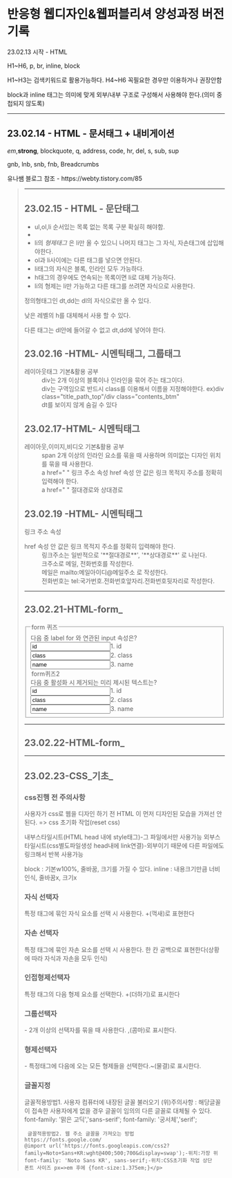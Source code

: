   <h1>반응형 웹디자인&웹퍼블리셔 양성과정 버전기록</h1>
   <p>23.02.13 시작 - HTML</p>
   <p>H1~H6, p, br, inline, block</p>
   <p>H1~H3는 검색키워드로 활용가능하다. H4~H6 꼭필요한 경우만 이용하거나 권장안함<p>
   <p>block과 inline 태그는 의미에 맞게 외부/내부 구조로 구성해서 사용해야 한다.(의미 중첩되지 않도록)</p>
   <hr>
   <h2>23.02.14 - HTML - 문서태그 + 내비게이션 </h2>
   <p><em>em</em>,<strong>strong</strong>, blockquote, q, address, code, hr, del, s, sub, sup</p>
   <p>gnb, lnb, snb, fnb, Breadcrumbs</p>
   <p>유나쌤 블로그 참조 - https://webty.tistory.com/85</p> <blockquote cite="https://webty.tistory.com/85"> 
   <hr>
   <h2>23.02.15 - HTML - 문단태그</h2>
   <ul>
      <li>ul,ol,li 순서있는 목록 없는 목록 구분 확실히 해야함.<li>
      <li>li의 <em>형제태그</em> 은 li만 올 수 있으니 나머지 태그는 그 자식, 자손태그에 삽입해야한다.</li>
      <li>ol과 li사이에는 다른 태그를 넣으면 안된다.</li>
      <li>li태그의 자식은 블록, 인라인 모두 가능하다.</li>
      <li>h태그의 경우에도 연속되는 목록이면 li로 대체 가능하다.</li>
      <li>li의 형제는 li만 가능하고 다른 태그를 쓰려면 자식으로 사용한다.</li>
   </ul>
  <p>정의형태그인 dt,dd는 dl의 자식으로만 올 수 있다.</p>
  <p>낮은 레벨의 h를 대체해서 사용 할 수 있다.</p>
  <p>다른 태그는 dl안에 들어갈 수 없고 dt,dd에 넣어야 한다.</p>
  <div class="study">
   <h2>23.02.16 -HTML- 시멘틱태그, 그룹태그</h2>
   <dl>
    <dt>레이아웃태그 기본&활용 공부</dt>
    <dd>div는 2개 이상의 블록이나 인라인을 묶어 주는 태그이다.</dd>
    <dd>div는 구역임으로 반드시 class를 이용해서 이름을 지정해야한다. ex)div class="title_path_top"/div class="contents_btm"</dd>
    <dd>dt를 보이지 않게 숨길 수 있다 <dt class="skip"></dd>
   </dl>
    <h2>23.02.17-HTML- 시멘틱태그</h2>
   <dl>
     <dt>레이아웃,이미지,비디오 기본&활용 공부</dt>
     <dd>span 2개 이상의 인라인 요소를 묶을 때 사용하며 의미없는 디자인 위치를 묶을 때 사용한다.</dd>
     <dd>a href=" " 링크 주소 속성 href 속성 안 값은 링크 목적지 주소를 정확히 입력해야 한다.</dd>
     <dd>a href=" " 절대경로와 상대경로</dd>
   <dl/>
    <h2>23.02.19 -HTML- 시멘틱태그</h2>
     <a href=" "> 링크 주소 속성
   <dl>
      <dt>href 속성 안 값은 링크 목적지 주소를 정확히 입력해야 한다.</dt>
      <dd>링크주소는 일반적으로 '**절대경로**', '**상대경로**' 로 나뉜다.</dd>
      <dd>크주소로 메일, 전화번호를 작성한다.</dd>
      <dd>메일은 mailto:메일아이디@메일주소 로 작성한다.</dd>
      <dd>전화번호는 tel:국가번호.전화번호앞자리.전화번호뒷자리로 작성한다.</dd>
   </dl>
  <hr>
  <h2>23.02.21-HTML-form_</h2>
  <form action="#" method="get">
  <fieldset>
  <legend>form 퀴즈</legend>
  <span>다음 중 label for 와 연관된 input 속성은?</span><br>
  <label><input type="radio name"quiz" value="id">1. id</label><br>
  <label><input type="radio name"quiz" value="class">2. class</label><br>
  <label><input type="radio name"quiz" value="name">3. name</label>
  
   <legend>form퀴즈2</legend>
   <span> 다음 중 활성화 시 제거되는 미리 제시된 텍스트는?</span><br>
   <label><input type="radio name"quiz" value="id">1. id</label><br>
  <label><input type="radio name"quiz" value="class">2. class</label><br>
  <label><input type="radio name"quiz" value="name">3. name</label>
  </fieldset>
  </form>
  <hr>
  <h2>23.02.22-HTML-form_</h2>
  
  <hr>
  <h2>23.02.23-CSS_기초_</h2>
  <h3>css진행 전 주의사항</h3>
  <p>사용자가 css로 웹을 디자인 하기 전 HTML 이 먼저 디자인된 모습을 가져선 안된다.
    => css 초기화 작업(reset css) </p>

  <p>내부스타일시트(HTML head 내에 style태그)-그 파일에서만 사용가능
    외부스타일시트(css별도파일생성 head내에 link연결)-외부이기 때문에 다른 파일에도 링크해서 반복 사용가능</p>
  <p> block : 기본w100%, 줄바꿈, 크기를 가질 수 있다.
      inline : 내용크기만큼 너비인식, 줄바꿈x, 크기x </p>
  <h3> 자식 선택자 </h3>
  <p>특정 태그에 묶인 자식 요소를 선택 시 사용한다. +(꺽새)로 표현한다</p>
  <h3> 자손 선택자 </h3>
  <p>특정 태그에 묶인 자손 요소를 선택 시 사용한다. 한 칸 공백으로 표현한다(상황에 따라 자식과 자손을 모두 인식)</p>
  <h3> 인접형제선택자 </h3>
  <p>특정 태그의 다음 형제 요소를 선택한다. +(더하기)로 표시한다</p>
  <h3> 그룹선택자 </h3>
  <p>- 2개 이상의 선택자를 묶을 때 사용한다. ,(콤마)로 표시한다.</p>
  <h3> 형제선택자 </h3>
  <p>- 특정태그에 다음에 오는 모든 형제들을 선택한다.~(물결)로 표시한다.</p>
  <h3> 글꼴지정 </h3>
  <p>글꼴적용방법1. 사용자 컴퓨터에 내장된 글꼴 불러오기
     (위)주의사항 : 해당글꼴이 접속한 사용자에게 없을 경우 글꼴이 임의의 다른 글꼴로 대체될 수 있다.
     font-family: '맑은 고딕','sans-serif';
     font-family: '궁서체','serif';

     글꼴적용방법2. 웹 주소 글꼴을 가져오는 방법
    https://fonts.google.com/
    @import url('https://fonts.googleapis.com/css2?family=Noto+Sans+KR:wght@400;500;700&display=swap');-위치:가장 위
    font-family: 'Noto Sans KR', sans-serif;-위치:CSS초기화 작업 상단
    폰트 사이즈 px=>em 후에 {font-size:1.375em;}</p>
    
